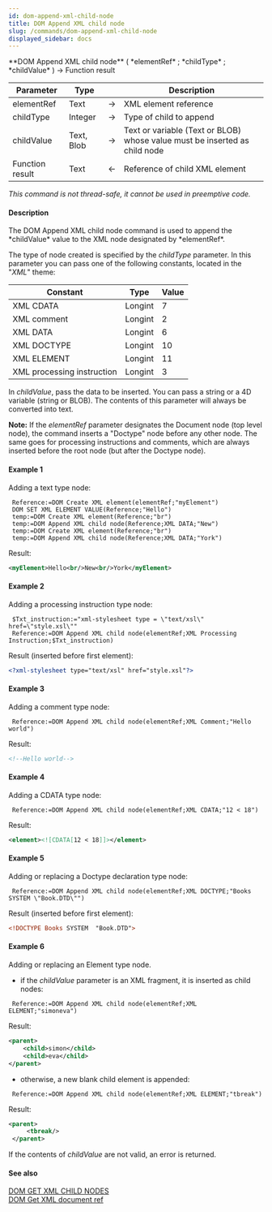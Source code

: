 ```yaml
---
id: dom-append-xml-child-node
title: DOM Append XML child node
slug: /commands/dom-append-xml-child-node
displayed_sidebar: docs
---
```


<!--REF #_command_.DOM Append XML child node.Syntax-->**DOM Append XML child node** ( *elementRef* ; *childType* ; *childValue* ) -> Function result<!-- END REF-->
<!--REF #_command_.DOM Append XML child node.Params-->
| Parameter | Type |  | Description |
| --- | --- | --- | --- |
| elementRef | Text | &#8594;  | XML element reference |
| childType | Integer | &#8594;  | Type of child to append |
| childValue | Text, Blob | &#8594;  | Text or variable (Text or BLOB) whose value must be inserted as child node |
| Function result | Text | &#8592; | Reference of child XML element |

<!-- END REF-->

*This command is not thread-safe, it cannot be used in preemptive code.*


#### Description 

<!--REF #_command_.DOM Append XML child node.Summary-->The DOM Append XML child node command is used to append the *childValue* value to the XML node designated by *elementRef*.<!-- END REF--> 

The type of node created is specified by the *childType* parameter. In this parameter you can pass one of the following constants, located in the "*XML*" theme:  

| Constant                   | Type    | Value |
| -------------------------- | ------- | ----- |
| XML CDATA                  | Longint | 7     |
| XML comment                | Longint | 2     |
| XML DATA                   | Longint | 6     |
| XML DOCTYPE                | Longint | 10    |
| XML ELEMENT                | Longint | 11    |
| XML processing instruction | Longint | 3     |

In *childValue*, pass the data to be inserted. You can pass a string or a 4D variable (string or BLOB). The contents of this parameter will always be converted into text. 

**Note:** If the *elementRef* parameter designates the Document node (top level node), the command inserts a "Doctype" node before any other node. The same goes for processing instructions and comments, which are always inserted before the root node (but after the Doctype node). 

#### Example 1 

Adding a text type node:

```4d
 Reference:=DOM Create XML element(elementRef;"myElement")
 DOM SET XML ELEMENT VALUE(Reference;"Hello")
 temp:=DOM Create XML element(Reference;"br")
 temp:=DOM Append XML child node(Reference;XML DATA;"New")
 temp:=DOM Create XML element(Reference;"br")
 temp:=DOM Append XML child node(Reference;XML DATA;"York")
```

Result:  

```XML
<myElement>Hello<br/>New<br/>York</myElement>
```

#### Example 2 

Adding a processing instruction type node:

```4d
 $Txt_instruction:="xml-stylesheet type = \"text/xsl\" href=\"style.xsl\""
 Reference:=DOM Append XML child node(elementRef;XML Processing Instruction;$Txt_instruction)
```

Result (inserted before first element):  

```XML
<?xml-stylesheet type="text/xsl" href="style.xsl"?>
```

#### Example 3 

Adding a comment type node:

```4d
 Reference:=DOM Append XML child node(elementRef;XML Comment;"Hello world")
```

Result:  

```XML
<!--Hello world-->
```

#### Example 4 

Adding a CDATA type node:

```4d
 Reference:=DOM Append XML child node(elementRef;XML CDATA;"12 < 18")
```

Result:  

```XML
<element><![CDATA[12 < 18]]></element>
```

#### Example 5 

Adding or replacing a Doctype declaration type node:

```4d
 Reference:=DOM Append XML child node(elementRef;XML DOCTYPE;"Books SYSTEM \"Book.DTD\"")
```

Result (inserted before first element):  

```XML
<!DOCTYPE Books SYSTEM  "Book.DTD">
```

#### Example 6 

Adding or replacing an Element type node.

* if the *childValue* parameter is an XML fragment, it is inserted as child nodes:  
```4d  
 Reference:=DOM Append XML child node(elementRef;XML ELEMENT;"simoneva")  
```  
    
Result:  
```XML  
<parent>  
    <child>simon</child>  
    <child>eva</child>  
</parent>  
```
* otherwise, a new blank child element is appended:  
```4d  
 Reference:=DOM Append XML child node(elementRef;XML ELEMENT;"tbreak")  
```  
    
Result:  
```XML  
<parent>  
     <tbreak/>  
 </parent>  
```

If the contents of *childValue* are not valid, an error is returned. 

#### See also 

[DOM GET XML CHILD NODES](dom-get-xml-child-nodes.md)  
[DOM Get XML document ref](dom-get-xml-document-ref.md)  